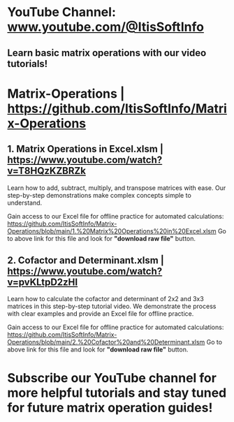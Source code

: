 # YouTube Channel: www.youtube.com/@ItisSoftInfo

## Learn basic matrix operations with our video tutorials! 


# Matrix-Operations | https://github.com/ItisSoftInfo/Matrix-Operations


## 1. Matrix Operations in Excel.xlsm  | https://www.youtube.com/watch?v=T8HQzKZBRZk
Learn how to add, subtract, multiply, and transpose matrices with ease. Our step-by-step demonstrations make complex concepts simple to understand. 

Gain access to our Excel file for offline practice for automated calculations: https://github.com/ItisSoftInfo/Matrix-Operations/blob/main/1.%20Matrix%20Operations%20in%20Excel.xlsm
Go to above link for this file and look for **"download raw file"** button.


## 2. Cofactor and Determinant.xlsm  |  https://www.youtube.com/watch?v=pvKLtpD2zHI
Learn how to calculate the cofactor and determinant of 2x2 and 3x3 matrices in this step-by-step tutorial video.
We demonstrate the process with clear examples and provide an Excel file for offline practice. 

Gain access to our Excel file for offline practice for automated calculations: https://github.com/ItisSoftInfo/Matrix-Operations/blob/main/2.%20Cofactor%20and%20Determinant.xlsm
Go to above link for this file and look for **"download raw file"** button.


# Subscribe our YouTube channel for more helpful tutorials and stay tuned for future matrix operation guides!
